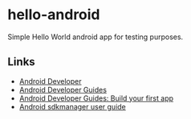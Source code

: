 # hello-android
Simple Hello World android app for testing purposes.

## Links
- [Android Developer](https://developer.android.com/)
- [Android Developer Guides](https://developer.android.com/guide)
- [Android Developer Guides: Build your first app](https://developer.android.com/training/basics/firstapp)
- [Android sdkmanager user guide](https://developer.android.com/studio/command-line/sdkmanager)
